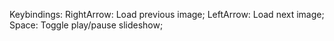 Keybindings:
  RightArrow: Load previous image;
  LeftArrow: Load next image;
  Space: Toggle play/pause slideshow;
